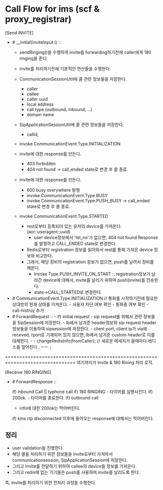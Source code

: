 # Call Flow for ims (scf & proxy_registrar)

[Send INVITE]
- <Conversation>
  # __initial(InviteInput i) ::

  - sendRinging()을 수행하여 invite를 forwarding하기전에 caller에게 180 ringing을 준다.
  - invite를 처리하기전에 기본적인 연산들을 수행한다.
  - CommunicationSessionUtil에 콜 관련 정보들을 저장한다.
    - caller
    - callee
    - caller uuid
    - local address
    - call type (outbound, inbound, ...)
    - domain name
  - SipApplicationSessionUtil에 콜 관련 정보들을 저장한다.
    - callid,

  - invoke <CallBean> CommunicationEvent.Type.INITIALIZATION
  - invite에 대한 response를 만든다.
    - 403 forbidden
    - 404 not found
    -> call_ended state로 변경 후 콜 종료.
  - invite에 대한 response를 만든다.
    - 600 busy everywhere 발행
    - invoke CommunicationEvent.Type.BUSY
    - invoke CommunicationEvent.Type.PUSH_BUSY
    -> call_ended state로 변경 후 콜 종료.

  - invoke <CallBean> CommunicationEvent.Type.STARTED
    - rest로부터 등록되어 있는 유저의 device를 가져온다. (aor::useragent::uuid)
      - user device정보에서 'tel_no'가 없으면, 404 not found Response를 발행하고 CALL_ENDED state로 변경한다.
    - Redis로부터 registration 정보를 읽어와서 rest를 통해 가져온 device 정보와 비교한다.
    - 그래서, 해당 장비의 registration 정보가 없으면, push를 날려서 장비를 깨운다.
      - Invoke Type.PUSH_INVITE_ON_START :: registration정보가 날라간 device에 대해서, invite를 날리기 위하여 push(invite)를 전송한다.
      - state->CALL_STARTED로 변경한다.

- <CallBean>
  # CommunicationEvent.Type.INITIALIZATION // 통화를 시작하기전에 필요한 상대방의 현재 상태를 가져온다.
    - 사용자 차단 여부 확인
    - 통화중 여부 확인
    - <rest> call-histroy 추가



- <ParticipantAgent>
  # ForwardRequest ::
    - if) initial request
      - sip request를 위해서 관련 정보들을 SipSession에 저장한다.
      - lb에서 남겨준 header정보와 sip request header 정보들을 이용하여 sipsession에 저장한다.
        - client port, client ip가 via에 receved, rport로 기재되어 있지 않으면, lb에서 남겨준 custom header로 이를 대체한다.
        -
      - changeRedisInfo(fromCaller); // 새로운 메세지가 올때마다 레디스를 엎어친다.. ㅡㅡ ;

=============================================================================== 여기까지가 Invite & 180 Rining 처리 로직.

[Receive 180 RINGING]

- <ParticipantAgent>
  # ForwardResponse ::

  if) inbound Call || typhone call
    if) 180 RINGING
      - 타이머를 실행시킨다.
    if) 200ok.
      - 타이머를 종료한다.
  if) outbound call
    - info에 대한 200ok는 먹어버린다.

  if) kms rtp disconnected 이후에 들어오는 response에 대해서는 먹어버린다.


## 정리
- user validation을 진행한다.
- 해당 콜을 처리하기 위한 정보들을 Invite로부터 가져와서 communicationsession, SipApplicationSession에 저장한다.
- 그리고 Invite를 전달하기 위하여 callee의 device들 정보를 가져온다.
- 그리고 redis에 없는 기기들은 push를 사용하여 invite를 날리도록 한다.

즉, Invite를 처리하기 위한 전처리 과정을 수행한다.
